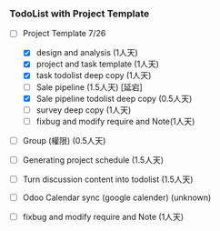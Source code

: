 
### TodoList with Project Template
- [ ] Project Template 7/26
    - [X] design and analysis               (1人天)
    - [X] project and task template         (1人天)
    - [X] task todolist deep copy           (1人天)
    - [ ] Sale pipeline                     (1.5人天) [延宕]
    - [X] Sale pipeline todolist deep copy  (0.5人天)
    - [ ] survey deep copy                  (1人天)
    - [ ] fixbug and modify require and Note(1人天)
- [ ] Group (權限)                           (0.5人天)
- [ ] Generating project schedule           (1.5人天)
- [ ] Turn discussion content into todolist (1.5人天)
- [ ] Odoo Calendar sync (google calender)  (unknown)
- [ ] fixbug and modify require and Note    (1人天)

